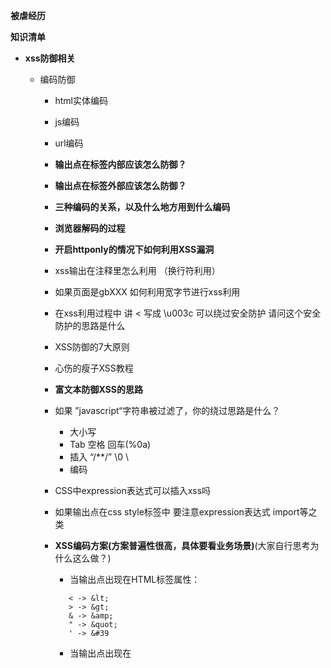 **被虐经历**

**知识清单**

- **xss防御相关**
    - 编码防御
        - html实体编码
        - js编码
        - url编码
        - **输出点在标签内部应该怎么防御？**
        - **输出点在标签外部应该怎么防御？**
        - **三种编码的关系，以及什么地方用到什么编码**
        - **浏览器解码的过程**
        - **开启httponly的情况下如何利用XSS漏洞**
        - xss输出在注释里怎么利用 （换行符利用）
        - 如果页面是gbXXX 如何利用宽字节进行xss利用
        - 在xss利用过程中 讲 < 写成 \u003c 可以绕过安全防护 请问这个安全防护的思路是什么
        - XSS防御的7大原则
        - 心伤的瘦子XSS教程
        - **富文本防御XSS的思路**
        - 如果 ”javascript“字符串被过滤了，你的绕过思路是什么？
            - 大小写
            - Tab 空格 回车(%0a)
            - 插入 “/**/” \0 \ 
            - 编码
        - CSS中expression表达式可以插入xss吗
        - 如果输出点在css style标签中 要注意expression表达式 import等之类

        - **XSS编码方案(方案普遍性很高，具体要看业务场景)**(大家自行思考为什么这么做？)
            - 当输出点出现在HTML标签属性：
            
             ```
                < -> &lt;
                > -> &gt;
                & -> &amp;
                " -> &quot;
                ' -> &#39
             ```
            
            
            - 当输出点出现在<script>标签中。这种情况相当危险，不需要考虑xss触发，只需要考虑编写js即可

            
            ``` 
                ' -> \';
                " -> \";
                \ -> \\;
                / -> \/;
                (换行符) -> \n;
                (回车符) -> \r;
            ```                                                                                                                                                                                                                                                                                                                                                                                                                                                                                                                                                                                                                                                                                                                                    
            
            - 当输出点出现在body中
            
            ```
                < -> &lt;
                > -> &gt;
                & -> &amp;
                " -> &quot;
                ' -> &#39
            ```
            
            - 当输出点出现在js事件中(onClick="你的代码")
            
            ```
                < -> &lt;
                > -> &gt;
                & -> &amp;
                " -> &quot;
                ' -> &#39
                \ -> \\;
                / -> \/;
                (换行符) -> \n;
                (回车符) -> \r;
             ```
             
             - 输出在URL属性中<script src="你的代码">
                - URL编码
             
        - **推荐阅读**
            - [防御XSS攻击的七条原则](http://www.freebuf.com/articles/web/9977.html) 
            - [深入理解浏览器解析机制和XSS向量编码](https://www.cnblogs.com/b1gstar/p/5996549.html)   

- **CSRF相关**
    - 只校验Refer可以吗
    - token放在哪里？放在cookie里可以吗？不失效可以吗？
    
- **XXE漏洞相关**
    - XML文件格式
    - XXE漏洞利用的方式
    - XXE漏洞修复方案
    - XXE漏洞
    
- **sql注入漏洞相关**
    - 注入的类型
        - 普通注入(有数据库回显)
            - 数字型注入
            - 字符型注入
            
        - 盲注
            - 什么是盲注
            - 三种类型
                - 基于布尔类型的盲注
                    - left()
                    - substr()
                    - version()
                    - ascii()
                    - user()
                    - database()
                    - @@basedir
                    
                - 基于报错的盲注
                    - double数值类型超出范围
                    - bigint溢出
                    - xpath函数报错注入
                    - extractvalue()
                    - floor() rand() group by
                    
                - 基于时间延时的盲注
                    - sleep()
                    - benchmark()
        
        - 堆叠注入
        
        - order by注入
                    
        
        - 宽字节注入
            - 1.php?id='1%df反斜杠' (其中反斜杠为%5c,%df%5c在GBK编码下可以变成'蓮' 类似于这个字，那个字我不会打，原谅我没文化) 变成 1.php?id='1蓮'
            - 将 \' 中的 \ 过滤掉，例如可以构造 %**%5c%5c%27 ，后面的 %5c 会被前面的 %5c 注释掉。
            - 宽字节注入的修复方案
            
        - URLDecode二次注入
            - 浏览器编码完之后WebServer会自动解码的，如果后端程序误用urldecode函数会造成此类情况(1.php?id=1%2527==>(WebServer)1.php?id=1%27==>(urldecode)1.php?id=1')
        
    - 检查注入的思路
        - 通过加单引号 双引号看看是否有报错。
            - 有报错（不一定有注入）：
                - 通过拼接语句来进行状态判断
                    - and ,or
                    
            - 没有报错（有可能是盲注）：
                - 如果关闭错误回显的话 基于报错注入就不可能了。
                - 构造语句利用延时注入和联合注入进行攻击
                    - sleep benchmark extractvalue
                    
        - 看状态码(正常的话是200 注入的话可能会存在500 302等)
        
        - 特殊注入需要额外观察：
            - 宽字节注入
            - url二次注入
            
    - mysql注释
        - '--'
        - '#'
        - /* */ 多行注释
    
    - 掌握
    - 方案(参数化查询会有问题吗？)
    - ORM
    - 如果检测被拦截了怎么绕过（比如sleep被waf拦了）
    - Mysql的提权都有哪些，UDF提权的原理。
    - Sqlmap原理
    

- **CRLF注入**


    
- **SSRF**
    - 说一个容易出现SSRF漏洞的场景
    - 如果过滤了以http开头的协议怎么绕过
    

- **Waf绕过**
    - 架构层绕过WAF
    - 资源限制角度绕过WAF
    - 协议层面绕过WAF的检测
    - 规则层面的绕过
        - SQL注入
            - 注释符绕过
            - 空白符绕过
            - 函数分隔符
            - 编码相关
        - 文件包含
            - 相对路径 
            - 绝对路径
    
- **DDOS防御相关**
    - DDOS攻击的类型
    - DDOS云防御的方案
    - DDOS反射攻击基于的协议？为什么基于这个协议？
        
    
- **Java家族安全**
    - Spring安全 原理 利用方法
    - Struts2安全 原理 利用方法
    - JBoss安全 原理 利用方法
    - Tomcat安全 原理 利用方法
    - WebLogic安全 原理 利用方法
    - Joomla安全 原理 利用方法
    - IIS(无处可放了)
    
- **android逆向相关**
    - 脱壳的原理
    - 如何查壳
    - smali语法
    - davilk指令
    - 如何防打包
    - 如何防签名校验
    - Android App加固原理分析(说一个加固的思路)
    - 防御思路
        - 对抗静态分析
            - 代码混淆技术 ProGuard
            - NDK保护
            - 壳
        - 对抗动态调试 
            - android:debuggable="false"，让程序不可调试
            - android.os.Debug.isDebuggerConnected()
            - 检测模拟器
        - 防止重编译
            - 检查签名 Eclipse自带的调试版密钥文件生成的apk文件的hash值,与上面的函数获取的hash比较
            - 检测Dex文件的Hash
    - android 反调试原理
        - 检测/proc/pid/status文件中的tracePID 如果不为0的情况，就是说明有程序正在进行反调试，该值为调试的进程的pid。一般在native层会fork一个子进程来循环的读取/proc/pid/status文件中的tracePID字段，如果不为0，直接exit
    - 绕过反调试的思路
        - 在JNI_ONLOAD下断点
        - 修改android内核。
    
    - android加壳
        - 说一说每一代壳的主要技术和思路。
            - 网络上对android壳的发展历史有着多个版本，有的是认为发展到现在经历了4代壳，有的则认为是5代壳。不过这些都不重要，相关的技术和思路都提现出来。这里我以5代为版本说一下我自己的理解。
                - 一代壳最大的特点是动态加载，思路比较简单，就是在静态的情况下不让你看见整个dex文件，然后主动运行壳的入口，然后自定义类加载器进行加载，运行。这种脱壳的核心思路就是在内存中找到一个比较合适的时机，对dex文件进行dump。比如dvmDexFileOpenPartial函数下断点，这个函数是优化dex文件的函数，第一个参数就是dex文件指针。
                
                - 二代壳主要是实现了不落地加载。这个不落地是指文件没有流入文件系统，直接在内存中动态生成，但是由于dex文件依然是成片存在于内存中的，所以核心思路还是在合适的时机dump内存即可。由于不同厂商分别不同实现了相关函数，或者对一代壳的dvmDexFileOpenPartial函数进行了相应的保护。一般二代壳在mmap(),memcpy()等下断点依旧可以dump出dex文件。
                
                - 三代壳主要是在前2代的基础上增加了代码抽取。这样在你面前呈现出来的代码很多函数都是空的。那是因为在此之前你的dex文件中很多关于method_id部分中代码用00来填充，真正的代码隐藏在别处，在这个函数被执行之前，主动还原被填充的00 ins部分。这种壳脱壳可以借鉴dexhunter工具。
                
                - VMP壳和Ollvm混淆 目前比较领先的加固方案。
     

        - dex文件的加载流程:
            - 见我的另外一篇分析文章。 从android源码看脱壳。 （https://tiaotiaolong.net/）
            
    
- **浏览器安全**
    - https协议握手过程
    - burp 中间人攻击的原理
    - 分别说3个对称加密 非对称加密 哈希算法 
    - CSP
    - 除了公私钥密码加密体系还有其他可以确保传输安全的吗？
    - 简述一下同源策略
    - 同源策略下如何从a.baidu.com 去获取 www.baidu.com的cookie
    - 网页木马的工作原理
    - 同源策略下如何解决跨域请求 (分别说说原理和局限性)
        - document.domain 
        - jsonp
        - CORS
    
- **PHP安全**
    - extract变量覆盖
    - thinkphp SQL注入的分析过程
    - thinkphp 命令执行的分析过程   
    
- **Python**
    - python参数传递是依靠值传递还是引用传递？
        - 传入可变对象和传入不可变对象的结果一样吗？ 为什么
    - python lambda表达式
    - python 闭包
    - python 装饰器
    
    
        
    
    
            
    
    


